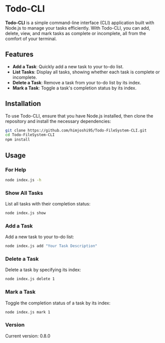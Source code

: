 # Todo-CLI

**Todo-CLI** is a simple command-line interface (CLI) application built with Node.js to manage your tasks efficiently. With Todo-CLI, you can add, delete, view, and mark tasks as complete or incomplete, all from the comfort of your terminal.

## Features

- **Add a Task**: Quickly add a new task to your to-do list.
- **List Tasks**: Display all tasks, showing whether each task is complete or incomplete.
- **Delete a Task**: Remove a task from your to-do list by its index.
- **Mark a Task**: Toggle a task's completion status by its index.

## Installation

To use Todo-CLI, ensure that you have Node.js installed, then clone the repository and install the necessary dependencies:

```bash
git clone https://github.com/himjoshi95/Todo-FileSystem-CLI.git
cd Todo-FileSystem-CLI
npm install
```
## Usage

### For Help

```bash
node index.js -h
```

### Show All Tasks
List all tasks with their completion status:
```bash
node index.js show
```
### Add a Task
Add a new task to your to-do list:
```bash
node index.js add "Your Task Description"
```

### Delete a Task
Delete a task by specifying its index:
```bash
node index.js delete 1
```

### Mark a Task
Toggle the completion status of a task by its index:
```bash
node index.js mark 1
```
### Version
Current version: 0.8.0

